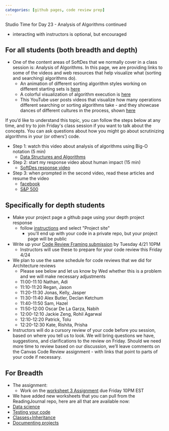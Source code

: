 ```yaml
---
categories: [github pages, code review prep]
---
```


Studio Time for Day 23 - Analysis of Algorithms continued
 - interacting with instructors is optional, but encouraged

## For all students (both breadth and depth)
  * One of the content areas of SoftDes that we normally cover in a class session is: Analysis of Algorithms. In this page, we are providing links to some of the videos and web resources that help visualize what (sorting and searching) algorithms do).
    * An animation of different sorting algorithm styles working on different starting sets is [here](https://www.toptal.com/developers/sorting-algorithms)
    * A colorful visualization of algorithm execution is [here](https://imgur.com/gallery/voutF )
    * This YouTube user posts videos that visualize how many operations different searching or sorting algorithms take - and they showcase dances of different cultures in the process, shown [here](https://www.youtube.com/user/AlgoRythmics)

If you’d like to understand this topic, you can follow the steps below at any time, and try to join Friday's class session if you want to talk about the concepts. You can ask questions about how you might go about scrutinizing algorithms in your (or others’) code.

  * Step 1: watch this video about analysis of algorithms using Big-O notation (5 min)
    * [Data Structures and Algorithms](https://www.youtube.com/watch?v=MeXb8JA4kok)
  * Step 2: start my response video about human impact (15 min)
    * [SoftDes response video](https://youtu.be/APGkL9_bSrg)
  * Step 3: when prompted in the second video, read these articles and resume the video
    * [facebook](https://www.theguardian.com/technology/2014/dec/29/facebook-apologises-over-cruel-year-in-review-clips)
    * [S&P 500](https://graphics.reuters.com/USA-MARKETS/0100B5L144C/index.html)


## Specifically for depth students
  * Make your project page a github page using your depth project response
    * follow [instructions](https://pages.github.com/) and select "Project site"
      * you'll end up with your code in a private repo, but your project page will be public
  * Write up your [Code Review Framing submission](https://canvas.instructure.com/courses/1804687/assignments/13970622) by Tuesday 4/21 10PM
      * Instructors will use these to prepare for your code review this Friday 4/24
  * We plan to use the same schedule for code reviews that we did for Architecture reviews
    * Please see below and let us know by Wed whether this is a problem and we will make necessary adjustments
    * 11:00-11:10 Nathan, Adi
    * 11:10-11:20 Regan, Jason
    * 11:20-11:30 Jonas, Kelly, Jasper
    * 11:30-11:40 Alex Butler, Declan Ketchum
    * 11:40-11:50 Sam, Hazel
    * 11:50-12:00 Oscar De La Garza, Nabih
    * 12:00-12:10 Jackie Zeng, Rohil Agarwal
    * 12:10-12:20 Patrick, Tolu
    * 12:20-12:30 Kate, Rishita, Prisha
  * Instructors will do a cursory review of your code before you session, based on where you tell us to look. We will bring questions we have, suggestions, and clarifications to the review on Friday. Should we need more time to review based on our discussion, we’ll leave comments on the Canvas Code Review assignment - with links that point to parts of your code if necessary.


## For Breadth
  * The assignment:
    * Work on the [worksheet 3 Assignment](https://canvas.instructure.com/courses/1804687/assignments/14719469) due Friday 10PM EST
  * We have added new worksheets that you can pull from the ReadingJournal repo, here are all that are available now:
  * [Data science](https://github.com/sd2020spring/ReadingJournal/blob/master/data_science_worksheet.ipynb)
  * [Testing your code](https://github.com/sd2020spring/ReadingJournal/blob/master/testing_worksheet.ipynb)
  * [Classes+Inheritance](https://github.com/sd2020spring/ReadingJournal/blob/master/inheritance.ipynb)
  * [Documenting projects](https://github.com/sd2020spring/ReadingJournal/blob/master/documentation_worksheet.ipynb)
